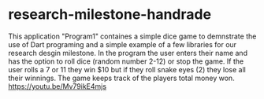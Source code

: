 # research-milestone-handrade
This application "Program1" containes a simple dice game to demnstrate the use of Dart programing and a simple example of a few libraries for our research desgin milestone.
In the program the user enters their name and has the option to roll dice (random number 2-12) or stop the game. If the user rolls a 7 or 11 they win $10 but if they roll snake eyes (2) they lose all their winnings. The game keeps track of the players total money won.
https://youtu.be/Mv79ikE4mjs
